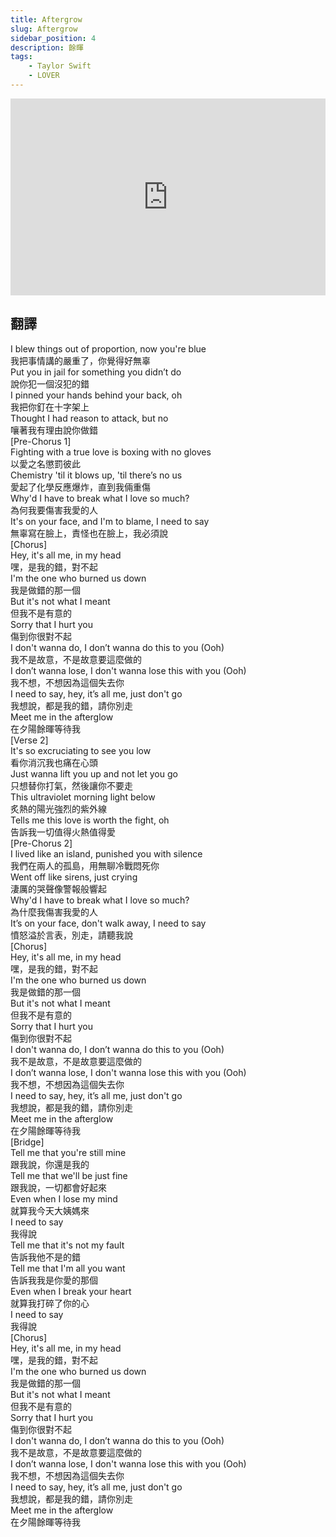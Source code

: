 ```yaml
---
title: Aftergrow
slug: Aftergrow
sidebar_position: 4
description: 餘暉
tags:
    - Taylor Swift
    - LOVER
---
```



<iframe width="100%" height="315" src="https://www.youtube.com/embed/8HxbqAsppwU" title="YouTube video player" frameborder="0" allow="accelerometer; autoplay; clipboard-write; encrypted-media; gyroscope; picture-in-picture; web-share" allowfullscreen></iframe>

## 翻譯
I blew things out of proportion, now you're blue  
我把事情講的嚴重了，你覺得好無辜  
Put you in jail for something you didn’t do  
說你犯一個沒犯的錯  
I pinned your hands behind your back, oh  
我把你釘在十字架上  
Thought I had reason to attack, but no  
嚷著我有理由說你做錯  
[Pre-Chorus 1]  
Fighting with a true love is boxing with no gloves  
以愛之名懲罰彼此  
Chemistry 'til it blows up, 'til there’s no us  
愛起了化學反應爆炸，直到我倆重傷  
Why'd I have to break what I love so much?  
為何我要傷害我愛的人  
It's on your face, and I'm to blame, I need to say  
無辜寫在臉上，責怪也在臉上，我必須說  
[Chorus]  
Hey, it's all me, in my head  
嘿，是我的錯，對不起  
I'm the one who burned us down  
我是做錯的那一個  
But it's not what I meant  
但我不是有意的  
Sorry that I hurt you  
傷到你很對不起  
I don't wanna do, I don’t wanna do this to you (Ooh)  
我不是故意，不是故意要這麼做的  
I don’t wanna lose, I don't wanna lose this with you (Ooh)  
我不想，不想因為這個失去你  
I need to say, hey, it’s all me, just don't go  
我想說，都是我的錯，請你別走  
Meet me in the afterglow  
在夕陽餘暉等待我  
[Verse 2]  
It's so excruciating to see you low  
看你消沉我也痛在心頭  
Just wanna lift you up and not let you go  
只想替你打氣，然後讓你不要走  
This ultraviolet morning light below  
炙熱的陽光強烈的紫外線  
Tells me this love is worth the fight, oh  
告訴我一切值得火熱值得愛  
[Pre-Chorus 2]  
I lived like an island, punished you with silence  
我們在兩人的孤島，用無聊冷戰悶死你  
Went off like sirens, just crying  
淒厲的哭聲像警報般響起  
Why'd I have to break what I love so much?  
為什麼我傷害我愛的人  
It’s on your face, don't walk away, I need to say  
憤怒溢於言表，別走，請聽我說  
[Chorus]  
Hey, it's all me, in my head  
嘿，是我的錯，對不起  
I'm the one who burned us down  
我是做錯的那一個  
But it's not what I meant  
但我不是有意的  
Sorry that I hurt you  
傷到你很對不起  
I don't wanna do, I don’t wanna do this to you (Ooh)  
我不是故意，不是故意要這麼做的  
I don’t wanna lose, I don't wanna lose this with you (Ooh)  
我不想，不想因為這個失去你  
I need to say, hey, it’s all me, just don't go  
我想說，都是我的錯，請你別走  
Meet me in the afterglow  
在夕陽餘暉等待我  
[Bridge]  
Tell me that you're still mine  
跟我說，你還是我的  
Tell me that we'll be just fine  
跟我說，一切都會好起來  
Even when I lose my mind  
就算我今天大姨媽來  
I need to say  
我得說  
Tell me that it's not my fault  
告訴我他不是的錯  
Tell me that I'm all you want  
告訴我我是你愛的那個  
Even when I break your heart  
就算我打碎了你的心  
I need to say  
我得說  
[Chorus]  
Hey, it's all me, in my head  
嘿，是我的錯，對不起  
I'm the one who burned us down  
我是做錯的那一個  
But it's not what I meant  
但我不是有意的  
Sorry that I hurt you  
傷到你很對不起  
I don't wanna do, I don’t wanna do this to you (Ooh)  
我不是故意，不是故意要這麼做的  
I don’t wanna lose, I don't wanna lose this with you (Ooh)  
我不想，不想因為這個失去你  
I need to say, hey, it’s all me, just don't go  
我想說，都是我的錯，請你別走  
Meet me in the afterglow  
在夕陽餘暉等待我  
